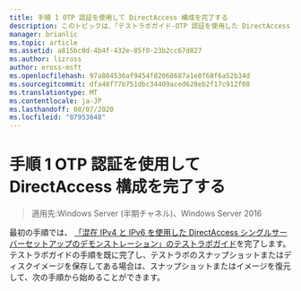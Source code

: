 ```yaml
---
title: 手順 1 OTP 認証を使用して DirectAccess 構成を完了する
description: このトピックは、「テストラボガイド-OTP 認証を使用した DirectAccess のデモンストレーション」と「RSA SecurID for Windows Server 2016」に含まれています。
manager: brianlic
ms.topic: article
ms.assetid: a815bc0d-4b4f-432e-85f0-23b2cc67d827
ms.author: lizross
author: eross-msft
ms.openlocfilehash: 97a804536af9454f82068687a1e8f68f6a52b34d
ms.sourcegitcommit: dfa48f77b751dbc34409aced628eb2f17c912f08
ms.translationtype: MT
ms.contentlocale: ja-JP
ms.lasthandoff: 08/07/2020
ms.locfileid: "87953648"
---
```

# <a name="step-1-complete-the-directaccess-configuration-with-otp-authentication"></a>手順 1 OTP 認証を使用して DirectAccess 構成を完了する

>適用先:Windows Server (半期チャネル)、Windows Server 2016

最初の手順では、 [「混在 IPv4 と IPv6 を使用した DirectAccess シングルサーバーセットアップのデモンストレーション」のテストラボガイド](https://go.microsoft.com/fwlink/p/?LinkId=237004)を完了します。 テストラボガイドの手順を既に完了し、テストラボのスナップショットまたはディスクイメージを保存してある場合は、スナップショットまたはイメージを復元して、次の手順から始めることができます。



